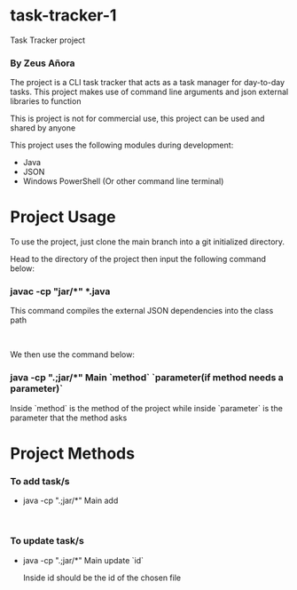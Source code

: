 # task-tracker-1
Task Tracker project

<h3>By Zeus Añora</h3>

<p>The project is a CLI task tracker that acts as a task manager for day-to-day tasks. This project makes use of command line arguments and json external libraries to function</p>

<p>This is project is not for commercial use, this project can be used and shared by anyone</p>

<p>This project uses the following modules during development:</p>
<ul>
  <li>Java</li>
  <li>JSON</li>
  <li>Windows PowerShell (Or other command line terminal)</li>
</ul>

# Project Usage
<p>To use the project, just clone the main branch into a git initialized directory.</p>
<p>Head to the directory of the project then input the following command below:</p>
<h3>javac -cp "jar/*" *.java</h3>
<p>This command compiles the external JSON dependencies into the class path</p>
<br>
<p>We then use the command below:</p>
<h3>java -cp ".;jar/*" Main `method` `parameter(if method needs a parameter)` </h3>
<p>Inside `method` is the method of the project while inside `parameter` is the parameter that the method asks</p>

# Project Methods
<h3>To add task/s</h3>
<ul>
  <li>java -cp ".;jar/*" Main add</li>
</ul>
<br>
<h3>To update task/s</h3>
<ul>
  <li>java -cp ".;jar/*" Main update `id`  <p>Inside id should be the id of the chosen file</p></li>
</ul>
